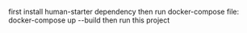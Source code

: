 first install human-starter dependency 
then run docker-compose file:
  docker-compose up --build
then run this project
